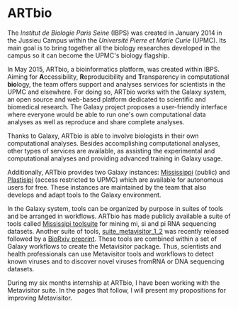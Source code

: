 ARTbio
=====

The *Institut de Biologie Paris Seine* (IBPS) was created in January 2014 in the Jussieu Campus within the *Université Pierre et Marie Curie* (UPMC). Its main goal is to bring together all the biology researches developed in the campus so it can become the UPMC's biology flagship.

In May 2015, ARTbio, a bioinformatics platform, was created within IBPS. Aiming for **A**ccessibility, **R**eproducibility and **T**ransparency in computational **bio**logy, the team offers support and analyses services for scientists in the UPMC and elsewhere. For doing so, ARTbio works with the Galaxy system, an open source and web-based platform dedicated to scientific and biomedical research. The Galaxy project proposes a user-friendly interface where everyone would be able to run one's own computational data analyses as well as reproduce and share complete analyses.

Thanks to Galaxy, ARTbio is able to involve biologists in their own computational analyses. Besides accomplishing computational analyses, other types of services are available, as assisting the experimental and computational analyses and providing advanced training in Galaxy usage.

Additionally, ARTbio provides two Galaxy instances: [Mississippi](http://mississippi.fr) (public) and [Plastisipi](http://lbcd41.snv.jussieu.fr) (access restricted to UPMC) which are available for autonomous users for free. These instances are maintained by the team that also develops and adapt tools to the Galaxy environment.

In the Galaxy system, tools can be organized by purpose in suites of tools and be arranged in workflows. ARTbio has made publicly available a suite of tools called [Mississipi toolsuite](https://testtoolshed.g2.bx.psu.edu/view/mvdbeek/mississippi_toolsuite/) for mining mi, si and pi RNA sequencing datasets. Another suite of tools, [suite\_metavisitor\_1\_2](https://toolshed.g2.bx.psu.edu/repository?repository_id=5f04ea49dce00916) was recently released followed by a [BioRxiv preprint](http://dx.doi.org/10.1101/048983). These tools are combined within a set of Galaxy workflows to create the Metavisitor package. Thus, scientists and health professionals can use Metavisitor tools and workflows to detect known viruses and to discover novel viruses fromRNA or DNA sequencing datasets.

During my six months internship at ARTbio, I have been working with the Metavisitor suite. In the pages that follow, I will present my propositions for improving Metavisitor.

[links]:http://www.france-bioinformatique.fr/sites/default/files/galaxy_day_2015_-_artbio_presentation_0.pdf
[links]:http://www.ibps.upmc.fr/en/core-facilities/bioinformatics
[links]:http://www.ibps.upmc.fr/ressources/documents/1/6086,Pages-de-Fiches-IBPS-GB-opt-8_artbio.pdf


